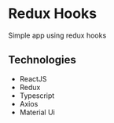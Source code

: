 # Redux Hooks

Simple app using redux hooks

## Technologies

- ReactJS
- Redux
- Typescript
- Axios
- Material Ui
